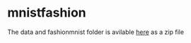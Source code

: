 # mnistfashion

The data and fashionmnist folder is avilable [here](https://drive.google.com/drive/folders/19wfKooy22ezaU_RR8R4f2IpzIgySiTo_) as a zip file

